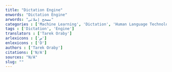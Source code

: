 ```yaml
---
title: "Dictation Engine"
enwords: "Dictation Engine"
arwords: "مصحح إملائي"
categories : ['Machine Learning', 'Dictation', 'Human Language Technologies']
tags : ['Dictation', 'Engine']
translators : ['Tarek Oraby']
arlexicons : ['ص']
enlexicons : ['D']
authors : ['Tarek Oraby']
citations: ['N/A']
sources: "N/A"
slug: ""
---
```

